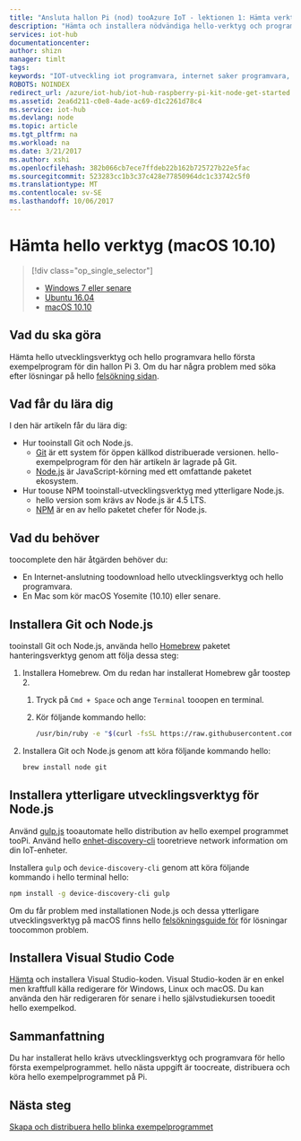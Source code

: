 ```yaml
---
title: "Ansluta hallon Pi (nod) tooAzure IoT - lektionen 1: Hämta verktyg (macOS) | Microsoft Docs"
description: "Hämta och installera nödvändiga hello-verktyg och programvara för hello första exempelprogram för Pi på macOS."
services: iot-hub
documentationcenter: 
author: shizn
manager: timlt
tags: 
keywords: "IOT-utveckling iot programvara, internet saker programvara, python mac, installera git på mac, gulp kör, installera node js mac"
ROBOTS: NOINDEX
redirect_url: /azure/iot-hub/iot-hub-raspberry-pi-kit-node-get-started
ms.assetid: 2ea6d211-c0e8-4ade-ac69-d1c2261d78c4
ms.service: iot-hub
ms.devlang: node
ms.topic: article
ms.tgt_pltfrm: na
ms.workload: na
ms.date: 3/21/2017
ms.author: xshi
ms.openlocfilehash: 382b066cb7ece7ffdeb22b162b725727b22e5fac
ms.sourcegitcommit: 523283cc1b3c37c428e77850964dc1c33742c5f0
ms.translationtype: MT
ms.contentlocale: sv-SE
ms.lasthandoff: 10/06/2017
---
```

# <a name="get-hello-tools-macos-1010"></a>Hämta hello verktyg (macOS 10.10)
> [!div class="op_single_selector"]
> * [Windows 7 eller senare](iot-hub-raspberry-pi-kit-node-lesson1-get-the-tools-win32.md)
> * [Ubuntu 16.04](iot-hub-raspberry-pi-kit-node-lesson1-get-the-tools-ubuntu.md)
> * [macOS 10.10](iot-hub-raspberry-pi-kit-node-lesson1-get-the-tools-mac.md)

## <a name="what-you-will-do"></a>Vad du ska göra
Hämta hello utvecklingsverktyg och hello programvara hello första exempelprogram för din hallon Pi 3. Om du har några problem med söka efter lösningar på hello [felsökning sidan](iot-hub-raspberry-pi-kit-node-troubleshooting.md).

## <a name="what-you-will-learn"></a>Vad får du lära dig
I den här artikeln får du lära dig:

* Hur tooinstall Git och Node.js.
  * [Git](https://git-scm.com) är ett system för öppen källkod distribuerade versionen. hello-exempelprogram för den här artikeln är lagrade på Git.
  * [Node.js](https://nodejs.org/en/) är JavaScript-körning med ett omfattande paketet ekosystem.
* Hur toouse NPM tooinstall-utvecklingsverktyg med ytterligare Node.js.
  * hello version som krävs av Node.js är 4.5 LTS.
  * [NPM](https://www.npmjs.com) är en av hello paketet chefer för Node.js.

## <a name="what-you-need"></a>Vad du behöver
toocomplete den här åtgärden behöver du:

* En Internet-anslutning toodownload hello utvecklingsverktyg och hello programvara.
* En Mac som kör macOS Yosemite (10.10) eller senare.

## <a name="install-git-and-nodejs"></a>Installera Git och Node.js
tooinstall Git och Node.js, använda hello [Homebrew](http://brew.sh) paketet hanteringsverktyg genom att följa dessa steg:

1. Installera Homebrew. Om du redan har installerat Homebrew går toostep 2.
   
   1. Tryck på `Cmd + Space` och ange `Terminal` tooopen en terminal.
   2. Kör följande kommando hello:
      
      ```bash
      /usr/bin/ruby -e "$(curl -fsSL https://raw.githubusercontent.com/Homebrew/install/master/install)"
      ```
2. Installera Git och Node.js genom att köra följande kommando hello:
   
   ```bash
   brew install node git
   ```

## <a name="install-additional-nodejs-development-tools"></a>Installera ytterligare utvecklingsverktyg för Node.js
Använd [gulp.js](http://gulpjs.com) tooautomate hello distribution av hello exempel programmet tooPi. Använd hello [enhet-discovery-cli](https://github.com/Azure/device-discovery-cli) tooretrieve network information om din IoT-enheter.

Installera `gulp` och `device-discovery-cli` genom att köra följande kommando i hello terminal hello:

```bash
npm install -g device-discovery-cli gulp
```

Om du får problem med installationen Node.js och dessa ytterligare utvecklingsverktyg på macOS finns hello [felsökningsguide för](iot-hub-raspberry-pi-kit-node-troubleshooting.md) för lösningar toocommon problem.

## <a name="install-visual-studio-code"></a>Installera Visual Studio Code
[Hämta](https://code.visualstudio.com/docs/setup/osx) och installera Visual Studio-koden. Visual Studio-koden är en enkel men kraftfull källa redigerare för Windows, Linux och macOS. Du kan använda den här redigeraren för senare i hello självstudiekursen tooedit hello exempelkod.

## <a name="summary"></a>Sammanfattning
Du har installerat hello krävs utvecklingsverktyg och programvara för hello första exempelprogrammet. hello nästa uppgift är toocreate, distribuera och köra hello exempelprogrammet på Pi.

## <a name="next-steps"></a>Nästa steg
[Skapa och distribuera hello blinka exempelprogrammet](iot-hub-raspberry-pi-kit-node-lesson1-deploy-blink-app.md)


